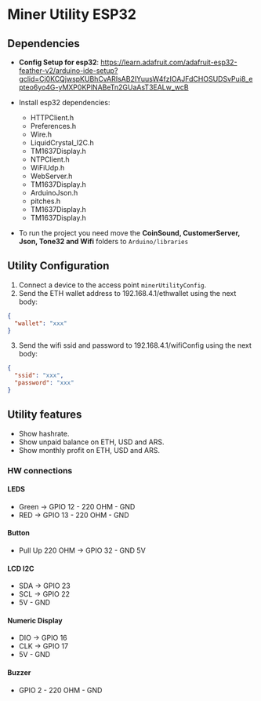 # Miner Utility ESP32

## Dependencies

- **Config Setup for esp32**: <https://learn.adafruit.com/adafruit-esp32-feather-v2/arduino-ide-setup?gclid=Cj0KCQjwspKUBhCvARIsAB2IYuusW4fzIOAJFdCHOSUDSvPui8_epteo6yo4G-yMXP0KPlNABeTn2GUaAsT3EALw_wcB>

- Install esp32 dependencies:
  - HTTPClient.h
  - Preferences.h
  - Wire.h
  - LiquidCrystal_I2C.h
  - TM1637Display.h
  - NTPClient.h
  - WiFiUdp.h
  - WebServer.h
  - TM1637Display.h
  - ArduinoJson.h
  - pitches.h
  - TM1637Display.h
  - TM1637Display.h

- To run the project you need move the **CoinSound, CustomerServer, Json, Tone32 and Wifi** folders to ```Arduino/libraries```

## Utility Configuration

1. Connect a device to the access point ```minerUtilityConfig```.
2. Send the ETH wallet address to 192.168.4.1/ethwallet using the next body:

``` json
{
  "wallet": "xxx"
}
```

3. Send the wifi ssid and password to 192.168.4.1/wifiConfig using the next body:

``` json
{
  "ssid": "xxx",
  "password": "xxx"
}
```

## Utility features

- Show hashrate.
- Show unpaid balance on ETH, USD and ARS.
- Show monthly profit on ETH, USD and ARS.

### HW connections

#### LEDS

- Green &rarr; GPIO 12 - 220 OHM - GND
- RED &rarr; GPIO 13 - 220 OHM - GND

#### Button

- Pull Up 220 OHM &rarr; GPIO 32 - GND 5V

#### LCD I2C

- SDA &rarr; GPIO 23
- SCL &rarr; GPIO 22
- 5V - GND

#### Numeric Display

- DIO &rarr; GPIO 16
- CLK &rarr; GPIO 17
- 5V - GND

#### Buzzer

- GPIO 2 - 220 OHM - GND
